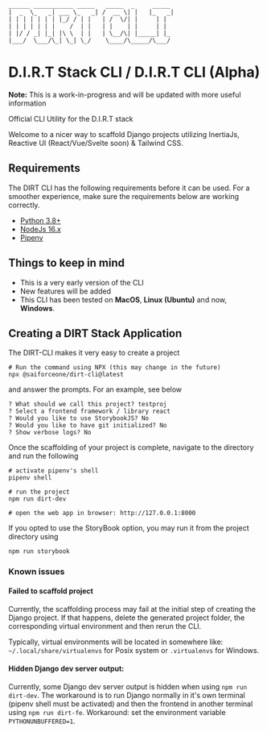 ```
______ ___________ _____   _____  _     _____ 
|  _  \_   _| ___ \_   _| /  __ \| |   |_   _|
| | | | | | | |_/ / | |   | /  \/| |     | |  
| | | | | | |    /  | |   | |    | |     | |  
| |/ / _| |_| |\ \  | |   | \__/\| |_____| |_ 
|___/  \___/\_| \_| \_/    \____/\_____/\___/ 
```
# D.I.R.T Stack CLI / D.I.R.T CLI (Alpha)
__Note:__ This is a work-in-progress and will be updated with more useful information

Official CLI Utility for the D.I.R.T stack

Welcome to a nicer way to scaffold Django projects utilizing InertiaJs, Reactive UI (React/Vue/Svelte soon) & Tailwind CSS.

## Requirements
The DIRT CLI has the following requirements before it can be used. For a smoother experience, make sure the requirements below are working correctly.
* [Python 3.8+](https://www.python.org/)
* [NodeJs 16.x](https://nodejs.org/en)
* [Pipenv](https://pipenv.pypa.io/en/latest/) 

## Things to keep in mind
* This is a very early version of the CLI
* New features will be added
* This CLI has been tested on __MacOS__, __Linux (Ubuntu)__ and now, __Windows__.

## Creating a DIRT Stack Application

The DIRT-CLI makes it very easy to create a project

```shell
# Run the command using NPX (this may change in the future)
npx @saiforceone/dirt-cli@latest
```
and answer the prompts. For an example, see below

```shell
? What should we call this project? testproj
? Select a frontend framework / library react
? Would you like to use StorybookJS? No
? Would you like to have git initialized? No
? Show verbose logs? No
```

Once the scaffolding of your project is complete, navigate to the directory and run the following
```shell
# activate pipenv's shell
pipenv shell

# run the project
npm run dirt-dev

# open the web app in browser: http://127.0.0.1:8000
```

If you opted to use the StoryBook option, you may run it from the project directory using
```shell
npm run storybook
```

### Known issues

#### Failed to scaffold project
Currently, the scaffolding process may fail at the initial step of creating the Django project. If that happens, delete the generated project folder, the corresponding virtual environment and then rerun the CLI.

Typically, virtual environments will be located in somewhere like: `~/.local/share/virtualenvs` for Posix system or `.virtualenvs` for Windows.

#### Hidden Django dev server output: 
Currently, some Django dev server output is hidden when using `npm run dirt-dev`. The workaround is to run Django normally in it's own terminal (pipenv shell must be activated) and then the frontend in another terminal using `npm run dirt-fe`. Workaround: set the environment variable `PYTHONUNBUFFERED=1`. 
